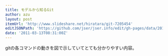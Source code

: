```yaml
---
title: モデルから知るGit
author: azu
layout: post
itemUrl: 'http://www.slideshare.net/hiratara/git-7205454'
editJSONPath: 'https://github.com/jser/jser.info/edit/gh-pages/data/2011/03/index.json'
date: '2011-03-13T08:31:00Z'
---
```

gitの各コマンドの動きを図で示していてとても分かりやすい内容。
